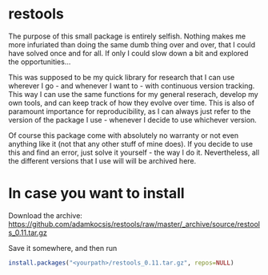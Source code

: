 # restools

The purpose of this small package is entirely selfish. Nothing makes me more infuriated than doing the same dumb thing over and over, that I could have solved once and for all. If only I could slow down a bit and explored the opportunities...

This was supposed to be my quick library for research that I can use wherever I go - and whenever I want to - with continuous version tracking. This way I can use the same functions for my general reserach, develop my own tools, and can keep track of how they evolve over time. This is also of paramount importance for reproducibility, as I can always just refer to the version of the package I use - whenever I decide to use whichever version.

Of course this package come with absolutely no warranty or not even anything like it (not that any other stuff of mine does). If you decide to use this and find an error, just solve it yourself - the way I do it. Nevertheless, all the different versions that I use will will be archived here.


# In case you want to install

Download the archive: https://github.com/adamkocsis/restools/raw/master/_archive/source/restools_0.11.tar.gz

Save it somewhere, and then run 
```r
install.packages("<yourpath>/restools_0.11.tar.gz", repos=NULL)
```
